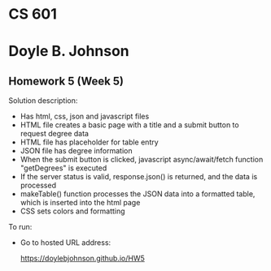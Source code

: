 # CS 601 

# Doyle B. Johnson

## Homework 5 (Week 5)

Solution description:

- Has html, css, json and javascript files
- HTML file creates a basic page with a title and a submit button to request degree data
- HTML file has placeholder for table entry
- JSON file has degree information
- When the submit button is clicked, javascript async/await/fetch function "getDegrees" is executed
- If the server status is valid, response.json() is returned, and the data is processed 
- makeTable() function processes the JSON data into a formatted table, which is inserted into the html page
- CSS sets colors and formatting 

To run:

- Go to hosted URL address:

  https://doylebjohnson.github.io/HW5
